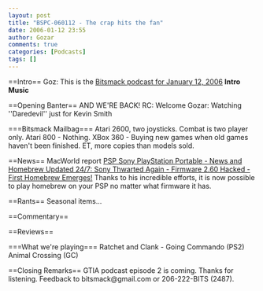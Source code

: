 ```yaml
---
layout: post
title: "BSPC-060112 - The crap hits the fan"
date: 2006-01-12 23:55
author: Gozar
comments: true
categories: [Podcasts]
tags: []
---
```

<p>==Intro==
Goz: This is the <a href='http://bitsmack.com/dl/BSPC-060112.mp3'>Bitsmack podcast for January 12, 2006</a>
<b>Intro Music</b>
</p><p>==Opening Banter==
AND WE'RE BACK!
RC: Welcome
Gozar: Watching ''Daredevil'' just for Kevin Smith
</p><p>===Bitsmack Mailbag===
Atari 2600, two joysticks. Combat is two player only.
Atari 800 - Nothing.
XBox 360 - 
Buying new games when old games haven't been finished.
ET, more copies than models sold.
</p><p>==News==
MacWorld report
<a href='http://pspupdates.qj.net/2006/01/sony-thwarted-again-firmware-260.html'>PSP Sony PlayStation Portable - News and Homebrew Updated 24/7: Sony Thwarted Again - Firmware 2.60 Hacked - First Homebrew Emerges!</a> Thanks to his incredible efforts, it is now possible to play homebrew on your PSP no matter what firmware it has.
</p><p>==Rants==
Seasonal items...
</p><p>==Commentary==
</p><p>==Reviews==
</p><p>===What we're playing===
Ratchet and Clank - Going Commando (PS2)
Animal Crossing (GC)
</p><p>==Closing Remarks==
GTIA podcast episode 2 is coming.
Thanks for listening. Feedback to bitsmack@gmail.com or 206-222-BITS (2487).</p>
